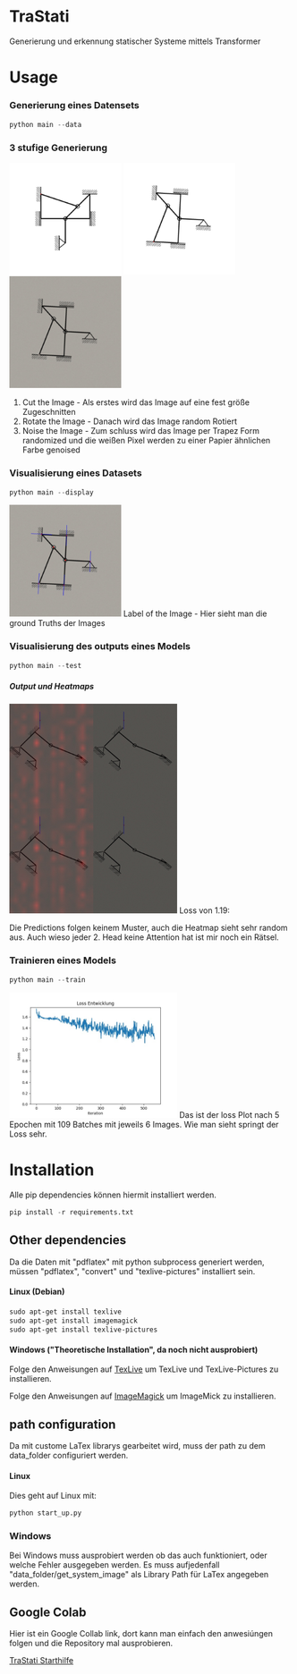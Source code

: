 # TraStati

Generierung und erkennung statischer Systeme mittels Transformer

# Usage

### Generierung eines Datensets

```python
python main --data
```

### 3 stufige Generierung

<div>
    <img src="assets/cut_image.jpg" width="200" alt="Cut Image">
    <img src="assets/rotated_image.jpg" width="200" alt="Rotated Image"> 
    <img src="assets/noised_image.jpg" width="200" alt="Noised Image">
</div>

1. Cut the Image - Als erstes wird das Image auf eine fest größe Zugeschnitten
2. Rotate the Image - Danach wird das Image random Rotiert
3. Noise the Image - Zum schluss wird das Image per Trapez Form randomized und die weißen Pixel werden zu einer Papier ähnlichen Farbe genoised

### Visualisierung eines Datasets

```python
python main --display
```

<img src="assets/output_image.jpg" width="200" alt="Output Image">
Label of the Image - Hier sieht man die ground Truths der Images

### Visualisierung des outputs eines Models

```python
python main --test
```

##### Output und Heatmaps

<img src="assets/heatmap_1.jpg" width="300" alt="Heatmap">
Loss von 1.19:

Die Predictions folgen keinem Muster, auch die Heatmap sieht sehr random aus.
Auch wieso jeder 2. Head keine Attention hat ist mir noch ein Rätsel.

### Trainieren eines Models

```python
python main --train
```

<img src="assets/loss_plot_1.jpg" width="300" alt="Loss Plot">
Das ist der loss Plot nach 5 Epochen mit 109 Batches mit jeweils 6 Images.
Wie man sieht springt der Loss sehr.

# Installation

Alle pip dependencies können hiermit installiert werden.

```python
pip install -r requirements.txt
```

## Other dependencies

Da die Daten mit "pdflatex" mit python subprocess generiert werden, müssen "pdflatex", "convert" und "texlive-pictures" installiert sein.

#### Linux (Debian)

```console
sudo apt-get install texlive
sudo apt-get install imagemagick
sudo apt-get install texlive-pictures
```

#### Windows ("Theoretische Installation", da noch nicht ausprobiert)

Folge den Anweisungen auf
[TexLive](https://www.tug.org/texlive/windows.html)
um TexLive und TexLive-Pictures zu installieren.

Folge den Anweisungen auf
[ImageMagick](https://imagemagick.org/script/download.php#windows)
um ImageMick zu installieren.

## path configuration

Da mit custome LaTex librarys gearbeitet wird, muss der path zu dem data_folder configuriert werden.

#### Linux

Dies geht auf Linux mit:

```python
python start_up.py
```

### Windows

Bei Windows muss ausprobiert werden ob das auch funktioniert, oder welche Fehler ausgegeben werden.
Es muss aufjedenfall "data_folder/get_system_image" als Library Path für LaTex angegeben werden.

## Google Colab

Hier ist ein Google Collab link, dort kann man einfach den anwesiúngen folgen und die Repository mal ausprobieren.

[TraStati Starthilfe](https://colab.research.google.com/drive/1uBNAzD4KOvp-wpPS1W5qIAhtLJrI14kr?usp=sharing)
